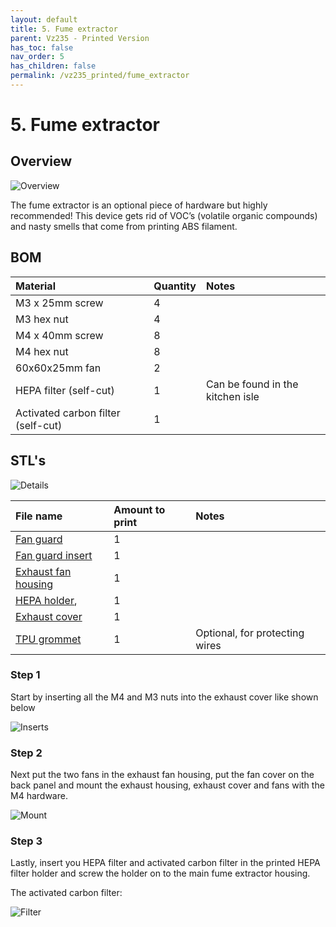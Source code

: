 ```yaml
---
layout: default
title: 5. Fume extractor
parent: Vz235 - Printed Version
has_toc: false
nav_order: 5
has_children: false
permalink: /vz235_printed/fume_extractor
---
```


# 5. Fume extractor

## Overview

![Overview](../assets/images/manual/vz235_printed/fume/overview.png)

The fume extractor is an optional piece of hardware but highly recommended! This device gets rid of VOC’s (volatile organic compounds) and nasty smells that come from printing ABS filament.

## BOM

| Material                           | Quantity | Notes                            |
| :--------------------------------- | :------- | :------------------------------- |
| M3 x 25mm screw                    | 4        |                                  |
| M3 hex nut                         | 4        |                                  |
| M4 x 40mm screw                    | 8        |                                  |
| M4 hex nut                         | 8        |                                  |
| 60x60x25mm fan                     | 2        |                                  |
| HEPA filter (self-cut)             | 1        | Can be found in the kitchen isle |
| Activated carbon filter (self-cut) | 1        |                                  |

## STL's

![Details](../assets/images/manual/vz235_printed/fume/details.png)

| File name             | Amount to print | Notes                          |
| :-------------------- | :-------------- | :----------------------------- |
| [Fan guard]           | 1               |                                |
| [Fan guard insert]    | 1               |                                |
| [Exhaust fan housing] | 1               |                                |
| [HEPA holder],        | 1               |                                |
| [Exhaust cover]       | 1               |                                |
| [TPU grommet]         | 1               | Optional, for protecting wires |

### Step 1

Start by inserting all the M4 and M3 nuts into the exhaust cover like shown below

![Inserts](../assets/images/manual/vz235_printed/fume/inserts.png)

### Step 2

Next put the two fans in the exhaust fan housing, put the fan cover on the back panel and mount the exhaust housing, exhaust cover and fans with the M4 hardware.

![Mount](../assets/images/manual/vz235_printed/fume/mount.png)

### Step 3

Lastly, insert you HEPA filter and activated carbon filter in the printed HEPA filter holder and screw the holder on to the main fume extractor housing.

The activated carbon filter:

![Filter](../assets/images/manual/vz235_printed/fume/filter.png)

[Fan guard]: https://github.com/VzBoT3D/VzBoT-Vz235/blob/main/Assemblies%20%26%20STL/Enclosure/Fume%20extractor/fume%20extractor/fan%20guard.stl
[Fan guard insert]: https://github.com/VzBoT3D/VzBoT-Vz235/blob/main/Assemblies%20%26%20STL/Enclosure/Fume%20extractor/fume%20extractor/fan%20guard%20insert.stl
[Exhaust fan housing]: https://github.com/VzBoT3D/VzBoT-Vz235/blob/main/Assemblies%20%26%20STL/Enclosure/Fume%20extractor/fume%20extractor/exhaust%20fan%20housing.stl
[HEPA holder]: https://github.com/VzBoT3D/VzBoT-Vz235/blob/main/Assemblies%20%26%20STL/Enclosure/Fume%20extractor/fume%20extractor/hepa%20holder.stl
[Exhaust cover]: https://github.com/VzBoT3D/VzBoT-Vz235/blob/main/Assemblies%20%26%20STL/Enclosure/Fume%20extractor/fume%20extractor/exhaust%20cover.stl
[TPU grommet]: https://github.com/VzBoT3D/VzBoT-Vz235/tree/main/Assemblies%20%26%20STL/Enclosure/TPU%20Grommets%20(optional)